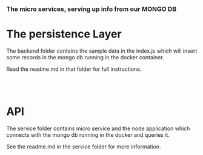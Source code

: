 ### The micro services, serving up info from our MONGO DB
 <h1> The persistence Layer </h1>
 The backend folder contains the sample data in the index.js which will insert some records in the mongo db running in the docker container.

 Read the readme.md in that folder for full instructions.

</br>
</br>
<h1>API</h1>
The service folder contains micro service and the node application which connects with the mongo db running in the docker and queries it.

See the readme.md in the service folder for more information.
